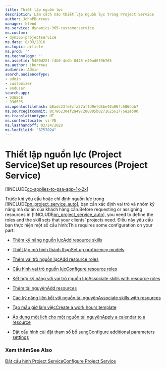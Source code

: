 ```yaml
---
title: Thiết lập nguồn lực
description: Làm cách nào thiết lập nguồn lực trong Project Service
author: JohnPBurrows
manager: kfend
ms.service: dynamics-365-customerservice
ms.custom:
- dyn365-projectservice
ms.date: 8/03/2018
ms.topic: article
ms.prod: ''
ms.technology: ''
ms.assetid: 5480d281-f4b0-4cdb-8445-e40ad0f9b765
ms.author: jburrows
audience: Admin
search.audienceType:
- admin
- customizer
- enduser
search.app:
- D365CE
- D365PS
ms.openlocfilehash: b8adc23fe8cfa57affd9efd5be40a06fc686bbb7
ms.sourcegitcommit: 8c786230ef2a497280885b827162561776e2eb00
ms.translationtype: HT
ms.contentlocale: vi-VN
ms.lasthandoff: 03/24/2020
ms.locfileid: "3757024"
---
```

# <a name="set-up-resources-project-service"></a><span data-ttu-id="1d364-103">Thiết lập nguồn lực (Project Service)</span><span class="sxs-lookup"><span data-stu-id="1d364-103">Set up resources (Project Service)</span></span>

[!INCLUDE[cc-applies-to-psa-app-1x-2x](../includes/cc-applies-to-psa-app-1x-2x.md)]

<span data-ttu-id="1d364-104">Trước khi yêu cầu hoặc chỉ định nguồn lực trong [!INCLUDE[pn_project_service_auto](../includes/pn-project-service-auto.md)], bạn cần xác định vai trò và nhóm kỹ năng mà dự án của khách hàng cần.</span><span class="sxs-lookup"><span data-stu-id="1d364-104">Before requesting or assigning resources in [!INCLUDE[pn_project_service_auto](../includes/pn-project-service-auto.md)], you need to define the roles and the skill sets that your clients’ projects need.</span></span> <span data-ttu-id="1d364-105">Điều này yêu cầu bạn thực hiện một số cấu hình:</span><span class="sxs-lookup"><span data-stu-id="1d364-105">This requires some configuration on your part:</span></span>  
  
-   [<span data-ttu-id="1d364-106">Thêm kỹ năng nguồn lực</span><span class="sxs-lookup"><span data-stu-id="1d364-106">Add resource skills</span></span>](../project-service/add-resource-skills.md)  
  
-   [<span data-ttu-id="1d364-107">Thiết lập mô hình thành thạo</span><span class="sxs-lookup"><span data-stu-id="1d364-107">Set up proficiency models</span></span>](../project-service/set-up-proficiency-models.md)  
  
-   [<span data-ttu-id="1d364-108">Thêm vai trò nguồn lực</span><span class="sxs-lookup"><span data-stu-id="1d364-108">Add resource roles</span></span>](../project-service/add-resource-roles.md)  
  
-   [<span data-ttu-id="1d364-109">Cấu hình vai trò nguồn lực</span><span class="sxs-lookup"><span data-stu-id="1d364-109">Configure resource roles</span></span>](../project-service/configure-resource-roles.md)  
  
-   [<span data-ttu-id="1d364-110">Kết hợp kỹ năng với vai trò nguồn lực</span><span class="sxs-lookup"><span data-stu-id="1d364-110">Associate skills with resource roles</span></span>](../project-service/associate-skills-with-resource-roles.md)  
  
-   [<span data-ttu-id="1d364-111">Thêm tài nguyên</span><span class="sxs-lookup"><span data-stu-id="1d364-111">Add resources</span></span>](../project-service/add-resources.md)  
  
-   [<span data-ttu-id="1d364-112">Các kỹ năng liên kết với nguồn tài nguyên</span><span class="sxs-lookup"><span data-stu-id="1d364-112">Associate skills with resources</span></span>](../project-service/associate-skills-with-resources.md)  
  
-   [<span data-ttu-id="1d364-113">Tạo mẫu giờ làm việc</span><span class="sxs-lookup"><span data-stu-id="1d364-113">Create a work hours template</span></span>](../project-service/create-work-hours-template.md)  
  
-   [<span data-ttu-id="1d364-114">Áp dụng một lịch cho một nguồn tài nguyên</span><span class="sxs-lookup"><span data-stu-id="1d364-114">Apply a calendar to a resource</span></span>](../project-service/apply-calendar-resource.md)  
  
-   [<span data-ttu-id="1d364-115">Đặt cấu hình cài đặt tham số bổ sung</span><span class="sxs-lookup"><span data-stu-id="1d364-115">Configure additional parameters settings</span></span>](../project-service/configure-additional-parameters-settings.md)  
  
### <a name="see-also"></a><span data-ttu-id="1d364-116">Xem thêm</span><span class="sxs-lookup"><span data-stu-id="1d364-116">See Also</span></span>  
 [<span data-ttu-id="1d364-117">Đặt cấu hình Project Service</span><span class="sxs-lookup"><span data-stu-id="1d364-117">Configure Project Service</span></span>](../project-service/configure.md)
